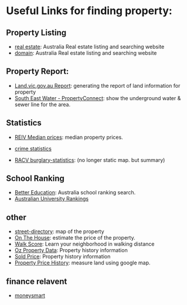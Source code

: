 # Useful Links for finding property:

## Property Listing

- [real estate](https://www.realestate.com.au/buy): Australia Real estate listing and searching website
- [domain](https://www.domain.com.au/): Australia Real estate listing and searching website

## Property Report:

- [Land.vic.gov.au Report](https://mapshare.vic.gov.au/MapshareVic/): generating the report of land information for property
- [South East Water - PropertyConnect](https://secureapp.southeastwater.com.au/Propertyconnect/#/property/64E00FEC-45B2-4368-AE61-EF02B515D8F6/23006F78-18B2-4093-B422-F7C0C7C0817A): show the underground water & sewer line for the area.

## Statistics

- [REIV Median prices](http://www.reiv.com.au/property-data/median-prices/median-house-prices): median property prices.
- [crime statistics](https://www.crimestatistics.vic.gov.au/crime-statistics/latest-crime-data-by-area)

- [RACV burglary-statistics](https://www.racv.com.au/in-your-home/home-advice/burglary-statistics.html):  (no longer static map. but summary)
  

## School Ranking

- [Better Education](http://www.bettereducation.com.au/school/Primary/vic/vic_top_primary_schools.aspx): Australia school ranking search.
- [Australian University Rankings](http://www.australianuniversities.com.au/rankings/)

## other

- [street-directory](http://www.street-directory.com.au/): map of the property
- [On The House](http://www.onthehouse.com.au): estimate the price of the property.
- [Walk Score](https://www.walkscore.com/): Learn your neighborhood in walking distance
- [Oz Property Data](http://www.ozpropertydata.com/): Property history information
- [Sold Price](http://www.ksouhouse.com/): Property history information
- [Property Price History](http://www.propertypricehistory.com): measure land using google map.


## finance relavent

- [moneysmart](https://moneysmart.gov.au/)
